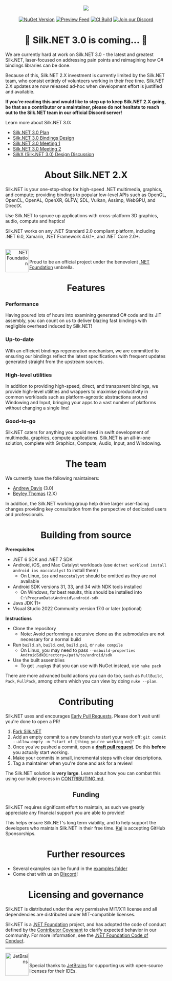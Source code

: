 <!-- Begin exclude from NuGet readme. -->
<h1 align="center">
    <a href="#"><img align="center" src="documentation/readme/silkdotnet_v3_horizontal_96.svg"></a>
    <br />
</h1>
<div align="center">

[![NuGet Version](https://img.shields.io/nuget/v/Silk.NET)](https://nuget.org/packages/Silk.NET)
[![Preview Feed](https://img.shields.io/badge/nuget-experimental%20feed-yellow)](https://gitlab.com/silkdotnet/Silk.NET/-/packages)
[![CI Build](https://github.com/Ultz/Silk.NET/workflows/CI%20Build/badge.svg)](https://github.com/dotnet/Silk.NET/actions/workflows/build.yml)
[![Join our Discord](https://img.shields.io/badge/chat%20on-discord-7289DA)](https://discord.gg/DTHHXRt)

</div>

<div>

<h1 align="center">🚧 Silk.NET 3.0 is coming... 🚧</h1>

We are currently hard at work on Silk.NET 3.0 - the latest and greatest Silk.NET, laser-focused on addressing pain points and reimagining how C# bindings libraries can be done.

Because of this, Silk.NET 2.X investment is currently limited by the Silk.NET team, who consist entirely of volunteers working in their free time. Silk.NET 2.X updates are now released ad-hoc when development effort is justified and available.

**If you're reading this and would like to step up to keep Silk.NET 2.X going, be that as a contributor or a maintainer, please do not hesitate to reach out to the Silk.NET team in our official Discord server!**

Learn more about Silk.NET 3.0:
- [Silk.NET 3.0 Plan](https://github.com/dotnet/Silk.NET/blob/14ee3f16a1c1b7c5f561c307b956f769c5e89474/documentation/proposals/Proposal%20-%203.0%20%26%203.X%20Software%20Development%20Plan.md)
- [Silk.NET 3.0 Bindings Design](https://github.com/dotnet/Silk.NET/blob/main/documentation/proposals/Proposal%20-%20Generation%20of%20Library%20Sources%20and%20PInvoke%20Mechanisms.md)
- [Silk.NET 3.0 Meeting 1](https://www.youtube.com/watch?v=dac3t0oh3VU)
- [Silk.NET 3.0 Meeting 2](https://www.youtube.com/watch?v=yXNDZDE3AHE)
- [SilkX (Silk.NET 3.0) Design Discussion](https://www.youtube.com/live/N7qcETE4X_I?t=1799)

<h1 align="center">About Silk.NET 2.X</h1>

<!-- End exclude from NuGet readme. -->
<!-- Begin include in NuGet readme.
![Silk.NET Logo](https://raw.githubusercontent.com/dotnet/Silk.NET/main/documentation/readme/silkdotnet_v3_horizontal_96.svg)
End include in NuGet readme. -->

Silk.NET is your one-stop-shop for high-speed .NET multimedia, graphics, and compute; providing bindings to popular low-level APIs such as OpenGL, OpenCL, OpenAL, OpenXR, GLFW, SDL, Vulkan, Assimp, WebGPU, and DirectX.

Use Silk.NET to spruce up applications with cross-platform 3D graphics, audio, compute and haptics!

Silk.NET works on any .NET Standard 2.0 compliant platform, including .NET 6.0, Xamarin, .NET Framework 4.6.1+, and .NET Core 2.0+.

</div>
<br />
<div>
<!-- Begin exclude from NuGet readme. -->
<a href="https://dotnetfoundation.org" align="right"><img src="https://github.com/dotnet-foundation/swag/blob/main/logo/dotnetfoundation_v4.svg" alt=".NET Foundation" class="logo-footer" width="72" align="left">
<!-- End exclude from NuGet readme. -->
<!-- Begin include in NuGet readme.
![.NET Foundation](https://raw.githubusercontent.com/dotnet/Silk.NET/main/documentation/readme/dotnetfoundation_v4_horizontal_64.svg)
End include in NuGet readme. -->
</a>
<br />

Proud to be an official project under the benevolent [.NET Foundation](https://dotnetfoundation.org) umbrella.

</div>

<!-- Package description inserted here automatically. -->

<h1 align="center">Features</h1>

### Performance

Having poured lots of hours into examining generated C# code and its JIT assembly, you can count on us to deliver blazing fast bindings with negligible overhead induced by Silk.NET!

### Up-to-date

With an efficient bindings regeneration mechanism, we are committed to ensuring our bindings reflect the latest specifications with frequent updates generated straight from the upstream sources.

### High-level utilities

In addition to providing high-speed, direct, and transparent bindings, we provide high-level utilities and wrappers to maximise productivity in common workloads such as platform-agnostic abstractions around Windowing and Input, bringing your apps to a vast number of platforms without changing a single line!

### Good-to-go

Silk.NET caters for anything you could need in swift development of multimedia, graphics, compute applications. Silk.NET is an all-in-one solution, complete with Graphics, Compute, Audio, Input, and Windowing.

<!-- Begin exclude from NuGet readme. -->

<h1 align="center">The team</h1>

We currently have the following maintainers:
- [Andrew Davis](https://github.com/curin) (3.0)
- [Beyley Thomas](https://github.com/Beyley) (2.X)

In addition, the Silk.NET working group help drive larger user-facing changes providing key consultation from the perspective of dedicated users and professionals.

<h1 align="center">Building from source</h1>

**Prerequisites**

- .NET 6 SDK and .NET 7 SDK
- Android, iOS, and Mac Catalyst workloads (use `dotnet workload install android ios maccatalyst` to install them)
    - On Linux, `ios` and `maccatalyst` should be omitted as they are not available
- Android SDK versions 31, 33, and 34 with NDK tools installed
    - On Windows, for best results, this should be installed into `C:\ProgramData\Android\android-sdk`
- Java JDK 11+
- Visual Studio 2022 Community version 17.0 or later (optional)

**Instructions**

- Clone the repository
    - Note: Avoid performing a recursive clone as the submodules are not necessary for a normal build
- Run `build.sh`, `build.cmd`, `build.ps1`, or `nuke compile`
    - On Linux, you may need to pass `--msbuild-properties AndroidSdkDirectory=/path/to/android/sdk`
- Use the built assemblies
    - To get `.nupkg`s that you can use with NuGet instead, use `nuke pack`

There are more advanced build actions you can do too, such as `FullBuild`, `Pack`, `FullPack`, among others which you can view by doing `nuke --plan`.

<h1 align="center">Contributing</h1>

Silk.NET uses and encourages [Early Pull Requests](https://medium.com/practical-blend/pull-request-first-f6bb667a9b6). Please don't wait until you're done to open a PR!

1. [Fork Silk.NET](https://github.com/dotnet/Silk.NET/fork)
2. Add an empty commit to a new branch to start your work off: `git commit --allow-empty -m "start of [thing you're working on]"`
3. Once you've pushed a commit, open a [**draft pull request**](https://github.blog/2019-02-14-introducing-draft-pull-requests/). Do this **before** you actually start working.
4. Make your commits in small, incremental steps with clear descriptions.
5. Tag a maintainer when you're done and ask for a review!

The Silk.NET solution is **very large**. Learn about how you can combat this using our build process in [CONTRIBUTING.md](CONTRIBUTING.md).

<!-- End exclude from NuGet readme. -->

<h2 align="center">Funding</h2>
Silk.NET requires significant effort to maintain, as such we greatly appreciate any financial support you are able to provide!

This helps ensure Silk.NET's long term viability, and to help support the developers who maintain Silk.NET in their free time. [Kai](https://github.com/sponsors/HurricanKai) is accepting GitHub Sponsorships.

<h1 align="center">Further resources</h1>

- Several examples can be found in the [examples folder](https://github.com/dotnet/Silk.NET/tree/master/examples)
- Come chat with us on [Discord](https://discord.gg/DTHHXRt)!

<h1 align="center">Licensing and governance</h1>

Silk.NET is distributed under the very permissive MIT/X11 license and all dependencies are distributed under MIT-compatible licenses.

Silk.NET is a [.NET Foundation](https://www.dotnetfoundation.org/projects) project, and has adopted the code of conduct defined by the [Contributor Covenant](http://contributor-covenant.org/) to clarify expected behavior in our community. For more information, see the [.NET Foundation Code of Conduct](http://www.dotnetfoundation.org/code-of-conduct).

<!-- Begin exclude from NuGet readme. -->

---

<div>
    <a href="https://www.jetbrains.com/?from=Silk.NET" align="right"><img src="https://raw.githubusercontent.com/dotnet/Silk.NET/main/documentation/readme/jetbrains.svg" alt="JetBrains" class="logo-footer" width="72" align="left">
    <a><br/>

Special thanks to [JetBrains](https://www.jetbrains.com/?from=Silk.NET) for supporting us with open-source licenses for their IDEs. </a>
</div>

<!-- End exclude from NuGet readme. -->


